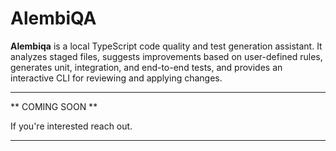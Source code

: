 # AlembiQA

**Alembiqa** is a local TypeScript code quality and test generation assistant. It analyzes staged files, suggests improvements based on user-defined rules, generates unit, integration, and end-to-end tests, and provides an interactive CLI for reviewing and applying changes.

---

** COMING SOON **

If you're interested reach out.

---

